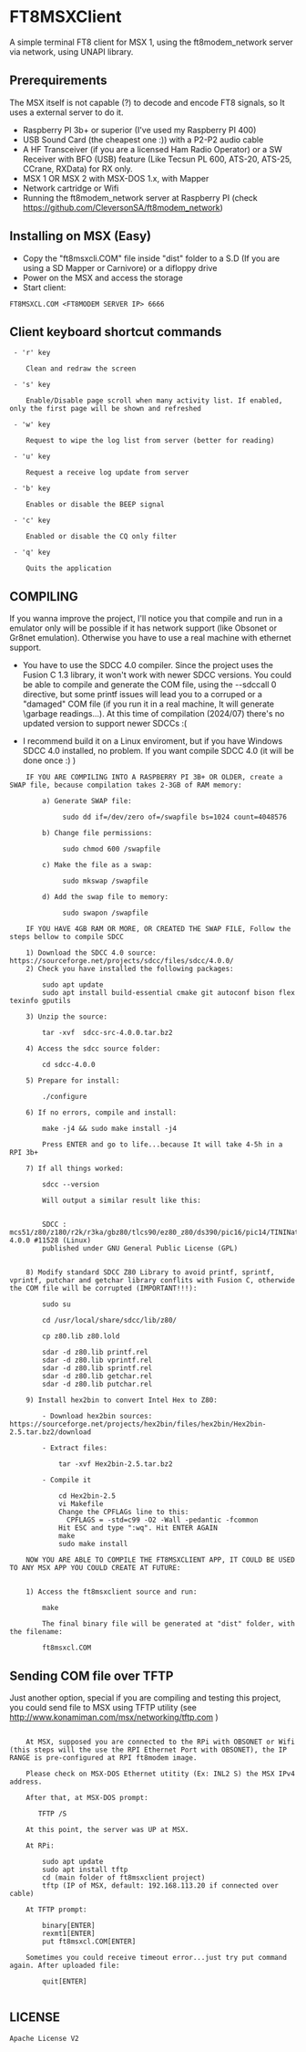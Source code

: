 # FT8MSXClient

A simple terminal FT8 client for MSX 1, using the ft8modem_network server via network, using UNAPI library.


## Prerequirements

The MSX itself is not capable (?) to decode and encode FT8 signals, so It uses a external server to do it. 

* Raspberry PI 3b+ or superior (I've used my Raspberry PI 400)
* USB Sound Card (the cheapest one :)) with a P2-P2 audio cable
* A HF Transceiver (if you are a licensed Ham Radio Operator) or a SW Receiver with BFO (USB) feature (Like Tecsun PL 600, ATS-20, ATS-25, CCrane, RXData) for RX only.
* MSX 1 OR MSX 2 with MSX-DOS 1.x, with Mapper
* Network cartridge or Wifi
* Running the ft8modem_network server at Raspberry PI (check https://github.com/CleversonSA/ft8modem_network)


## Installing on MSX (Easy)

* Copy the "ft8msxcli.COM" file inside "dist" folder to a S.D (If you are using a SD Mapper or Carnivore) or a difloppy drive
* Power on the MSX and access the storage
* Start client:
```
FT8MSXCL.COM <FT8MODEM SERVER IP> 6666
```

## Client keyboard shortcut commands
```
 - 'r' key
    
    Clean and redraw the screen

 - 's' key

    Enable/Disable page scroll when many activity list. If enabled, only the first page will be shown and refreshed 

 - 'w' key

    Request to wipe the log list from server (better for reading)

 - 'u' key

    Request a receive log update from server

 - 'b' key

    Enables or disable the BEEP signal

 - 'c' key

    Enabled or disable the CQ only filter

 - 'q' key

    Quits the application
```

## COMPILING

If you wanna improve the project, I'll notice you that compile and run in a emulator only will be possible if it has network support (like Obsonet or Gr8net emulation). Otherwise you have to use a real machine with ethernet support.

* You have to use the SDCC 4.0 compiler. Since the project uses the Fusion C 1.3 library, it won't work with newer SDCC versions. You could be able to compile and generate the COM file, using the --sdccall 0 directive, but some printf issues will lead you to a corruped or a "damaged" COM file (if you run it in a real machine, It will generate \garbage readings...). At this time of compilation (2024/07) there's no updated version to support newer SDCCs :(

* I recommend build it on a Linux enviroment, but if you have Windows SDCC 4.0 installed, no problem. If you want compile SDCC 4.0 (it will be done once :) )
```
    IF YOU ARE COMPILING INTO A RASPBERRY PI 3B+ OR OLDER, create a SWAP file, because compilation takes 2-3GB of RAM memory:

        a) Generate SWAP file:

             sudo dd if=/dev/zero of=/swapfile bs=1024 count=4048576
    
        b) Change file permissions:

             sudo chmod 600 /swapfile

        c) Make the file as a swap:

             sudo mkswap /swapfile

        d) Add the swap file to memory:

             sudo swapon /swapfile

    IF YOU HAVE 4GB RAM OR MORE, OR CREATED THE SWAP FILE, Follow the steps bellow to compile SDCC

    1) Download the SDCC 4.0 source: https://sourceforge.net/projects/sdcc/files/sdcc/4.0.0/
    2) Check you have installed the following packages:

        sudo apt update
        sudo apt install build-essential cmake git autoconf bison flex texinfo gputils 

    3) Unzip the source:

        tar -xvf  sdcc-src-4.0.0.tar.bz2

    4) Access the sdcc source folder:

        cd sdcc-4.0.0
    
    5) Prepare for install:

        ./configure

    6) If no errors, compile and install:

        make -j4 && sudo make install -j4

        Press ENTER and go to life...because It will take 4-5h in a RPI 3b+

    7) If all things worked:

        sdcc --version

        Will output a similar result like this:

        
        SDCC : mcs51/z80/z180/r2k/r3ka/gbz80/tlcs90/ez80_z80/ds390/pic16/pic14/TININative/ds400/hc08/s08/stm8/pdk13/pdk14/pdk15 4.0.0 #11528 (Linux)
        published under GNU General Public License (GPL)


    8) Modify standard SDCC Z80 Library to avoid printf, sprintf, vprintf, putchar and getchar library conflits with Fusion C, otherwide the COM file will be corrupted (IMPORTANT!!!):

        sudo su

        cd /usr/local/share/sdcc/lib/z80/

        cp z80.lib z80.lold

        sdar -d z80.lib printf.rel
        sdar -d z80.lib vprintf.rel
        sdar -d z80.lib sprintf.rel
        sdar -d z80.lib getchar.rel
        sdar -d z80.lib putchar.rel

    9) Install hex2bin to convert Intel Hex to Z80:

        - Download hex2bin sources: https://sourceforge.net/projects/hex2bin/files/hex2bin/Hex2bin-2.5.tar.bz2/download

        - Extract files:

            tar -xvf Hex2bin-2.5.tar.bz2

        - Compile it

            cd Hex2bin-2.5
            vi Makefile
            Change the CPFLAGs line to this:
              CPFLAGS = -std=c99 -O2 -Wall -pedantic -fcommon
            Hit ESC and type ":wq". Hit ENTER AGAIN
            make
            sudo make install

    NOW YOU ARE ABLE TO COMPILE THE FT8MSXCLIENT APP, IT COULD BE USED TO ANY MSX APP YOU COULD CREATE AT FUTURE:


    1) Access the ft8msxclient source and run:

        make

        The final binary file will be generated at "dist" folder, with the filename:

        ft8msxcl.COM

```


## Sending COM file over TFTP

Just another option, special if you are compiling and testing this project, you could send file to MSX using TFTP utility (see http://www.konamiman.com/msx/networking/tftp.com )
```

    At MSX, supposed you are connected to the RPi with OBSONET or Wifi (this steps will the use the RPI Ethernet Port with OBSONET), the IP RANGE is pre-configured at RPI ft8modem image.

    Please check on MSX-DOS Ethernet utitity (Ex: INL2 S) the MSX IPv4 address.

    After that, at MSX-DOS prompt:

       TFTP /S

    At this point, the server was UP at MSX.

    At RPi:

        sudo apt update
        sudo apt install tftp
        cd (main folder of ft8msxclient project)
        tftp (IP of MSX, default: 192.168.113.20 if connected over cable) 

    At TFTP prompt:

        binary[ENTER]
        rexmt1[ENTER]
        put ft8msxcl.COM[ENTER]

    Sometimes you could receive timeout error...just try put command again. After uploaded file:

        quit[ENTER]


``` 
## LICENSE

    Apache License V2

